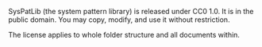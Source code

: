 SysPatLib (the system pattern library) is released under CC0 1.0. It is in the public domain. You may copy, modify, and use it without restriction.

The license applies to whole folder structure and all documents within.